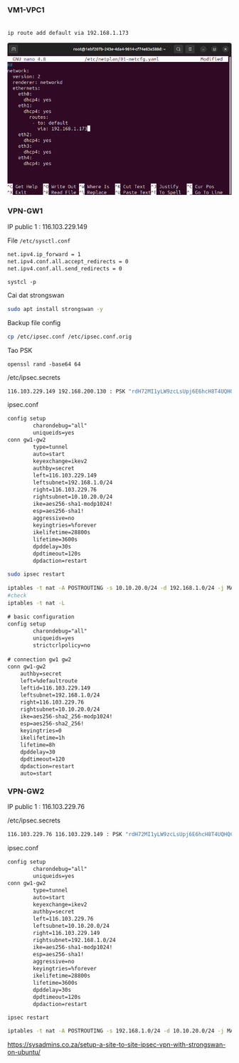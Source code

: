 ### VM1-VPC1

```bash

ip route add default via 192.168.1.173

```

![](images/Pasted%20image%2020230821102437.png)

### VPN-GW1

IP public 1 : 116.103.229.149

File `/etc/sysctl.conf`

```
net.ipv4.ip_forward = 1
net.ipv4.conf.all.accept_redirects = 0
net.ipv4.conf.all.send_redirects = 0
```

```
systcl -p
```

Cai dat strongswan

```bash
sudo apt install strongswan -y
```

Backup file config

```bash
cp /etc/ipsec.conf /etc/ipsec.conf.orig
```

Tao PSK

```
openssl rand -base64 64
```

/etc/ipsec.secrets

```bash
116.103.229.149 192.168.200.130 : PSK "rdH72MI1yLW9zcLsUpj6E6hcH8T4UQHQC/td2Jiyhe8yDPTuBk9dtO+JWlJ2P1wJDSTLEpjR9VEgL7aTwy8gLQ=="
```

ipsec.conf

```old
config setup
        charondebug="all"
        uniqueids=yes
conn gw1-gw2
        type=tunnel
        auto=start
        keyexchange=ikev2
        authby=secret
        left=116.103.229.149
        leftsubnet=192.168.1.0/24
        right=116.103.229.76
        rightsubnet=10.10.20.0/24
        ike=aes256-sha1-modp1024!
        esp=aes256-sha1!
        aggressive=no
        keyingtries=%forever
        ikelifetime=28800s
        lifetime=3600s
        dpddelay=30s
        dpdtimeout=120s
        dpdaction=restart
```

```bash
sudo ipsec restart
```

```bash
iptables -t nat -A POSTROUTING -s 10.10.20.0/24 -d 192.168.1.0/24 -j MASQUERADE
#check
iptables -t nat -L
```

```
# basic configuration
config setup
        charondebug="all"
        uniqueids=yes
        strictcrlpolicy=no

# connection gw1 gw2
conn gw1-gw2
	authby=secret
	left=%defaultroute
	leftid=116.103.229.149
	leftsubnet=192.168.1.0/24
	right=116.103.229.76
	rightsubnet=10.10.20.0/24
	ike=aes256-sha2_256-modp1024!
	esp=aes256-sha2_256!
	keyingtries=0
	ikelifetime=1h
	lifetime=8h
	dpddelay=30
	dpdtimeout=120
	dpdaction=restart
	auto=start
```

### VPN-GW2

IP public 1 : 116.103.229.76

/etc/ipsec.secrets

```bash
116.103.229.76 116.103.229.149 : PSK "rdH72MI1yLW9zcLsUpj6E6hcH8T4UQHQC/td2Jiyhe8yDPTuBk9dtO+JWlJ2P1wJDSTLEpjR9VEgL7aTwy8gLQ=="
```

ipsec.conf

```
config setup
        charondebug="all"
        uniqueids=yes
conn gw1-gw2
        type=tunnel
        auto=start
        keyexchange=ikev2
        authby=secret
        left=116.103.229.76
        leftsubnet=10.10.20.0/24
        right=116.103.229.149
        rightsubnet=192.168.1.0/24
        ike=aes256-sha1-modp1024!
        esp=aes256-sha1!
        aggressive=no
        keyingtries=%forever
        ikelifetime=28800s
        lifetime=3600s
        dpddelay=30s
        dpdtimeout=120s
        dpdaction=restart
```

```
ipsec restart
```

```bash
iptables -t nat -A POSTROUTING -s 192.168.1.0/24 -d 10.10.20.0/24 -j MASQUERADE
```

https://sysadmins.co.za/setup-a-site-to-site-ipsec-vpn-with-strongswan-on-ubuntu/
